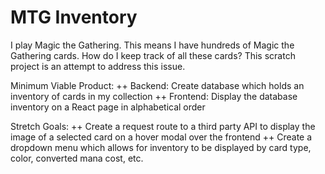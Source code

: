 # MTG Inventory

I play Magic the Gathering. This means I have hundreds of Magic the Gathering cards. How do I keep track of all these cards? This scratch project is an attempt to address this issue.

Minimum Viable Product:
++ Backend: Create database which holds an inventory of cards in my collection
++ Frontend: Display the database inventory on a React page in alphabetical order

Stretch Goals:
++ Create a request route to a third party API to display the image of a selected card on a hover modal over the frontend 
++ Create a dropdown menu which allows for inventory to be displayed by card type, color, converted mana cost, etc.
